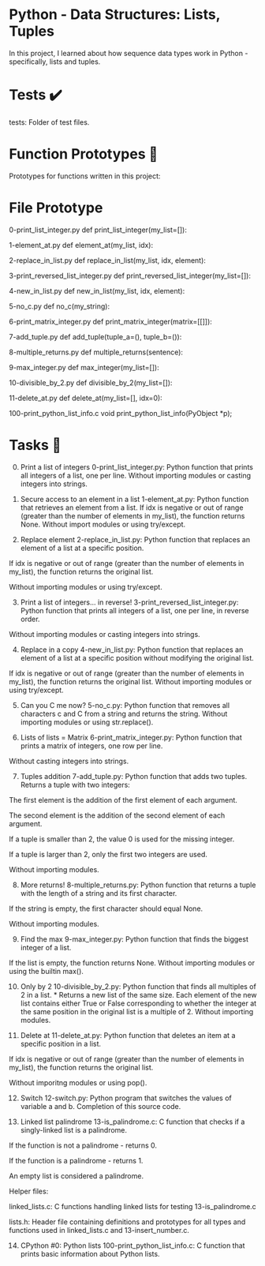 # Python - Data Structures: Lists, Tuples

In this project, I learned about how sequence data types work in Python - specifically, lists and tuples.

# Tests ✔️
tests: Folder of test files.

# Function Prototypes 💾
Prototypes for functions written in this project:

# File	Prototype

0-print_list_integer.py	def print_list_integer(my_list=[]):

1-element_at.py	def element_at(my_list, idx):

2-replace_in_list.py	def replace_in_list(my_list, idx, element):

3-print_reversed_list_integer.py	def print_reversed_list_integer(my_list=[]):

4-new_in_list.py	def new_in_list(my_list, idx, element):

5-no_c.py	def no_c(my_string):

6-print_matrix_integer.py	def print_matrix_integer(matrix=[[]]):

7-add_tuple.py	def add_tuple(tuple_a=(), tuple_b=()):

8-multiple_returns.py	def multiple_returns(sentence):

9-max_integer.py	def max_integer(my_list=[]):

10-divisible_by_2.py	def divisible_by_2(my_list=[]):

11-delete_at.py	def delete_at(my_list=[], idx=0):

100-print_python_list_info.c	void print_python_list_info(PyObject *p);

# Tasks 📃

0. Print a list of integers
0-print_list_integer.py: Python function that prints all integers of a list, one per line.
Without importing modules or casting integers into strings.

1. Secure access to an element in a list
1-element_at.py: Python function that retrieves an element from a list.
If idx is negative or out of range (greater than the number of elements in my_list), the function returns None.
Without import modules or using try/except.

2. Replace element
2-replace_in_list.py: Python function that replaces an element of a list at a specific position.

If idx is negative or out of range (greater than the number of elements in my_list), the function returns the original list.

Without importing modules or using try/except.

3. Print a list of integers... in reverse!
3-print_reversed_list_integer.py: Python function that prints all integers of a list, one per line, in reverse order.

Without importing modules or casting integers into strings.

4. Replace in a copy
4-new_in_list.py: Python function that replaces an element of a list at a specific position without modifying the original list.

If idx is negative or out of range (greater than the number of elements in my_list), the function returns the original list.
Without importing modules or using try/except.

5. Can you C me now?
5-no_c.py: Python function that removes all characters c and C from a string and returns the string.
Without importing modules or using str.replace().

6. Lists of lists = Matrix
6-print_matrix_integer.py: Python function that prints a matrix of integers, one row per line.

Without casting integers into strings.

7. Tuples addition
7-add_tuple.py: Python function that adds two tuples.
Returns a tuple with two integers:

The first element is the addition of the first element of each argument.

The second element is the addition of the second element of each argument.

If a tuple is smaller than 2, the value 0 is used for the missing integer.

If a tuple is larger than 2, only the first two integers are used.

Without importing modules.

8. More returns!
8-multiple_returns.py: Python function that returns a tuple with the length of a string and its first character.

If the string is empty, the first character should equal None.

Without importing modules.

9. Find the max
9-max_integer.py: Python function that finds the biggest integer of a list.

If the list is empty, the function returns None.
Without importing modules or using the builtin max().

10. Only by 2
10-divisible_by_2.py: Python function that finds all multiples of 2 in a list. * Returns a new list of the same size. Each element of the new list contains either True or False corresponding to whether the integer at the same position in the original list is a multiple of 2.
Without importing modules.

11. Delete at
11-delete_at.py: Python function that deletes an item at a specific position in a list.

If idx is negative or out of range (greater than the number of elements in my_list), the function returns the original list.

Without imporitng modules or using pop().

12. Switch
12-switch.py: Python program that switches the values of variable a and b.
Completion of this source code.

13. Linked list palindrome
13-is_palindrome.c: C function that checks if a singly-linked list is a palindrome.

If the function is not a palindrome - returns 0.

If the function is a palindrome - returns 1.

An empty list is considered a palindrome.

Helper files:

linked_lists.c: C functions handling linked lists for testing 13-is_palindrome.c

lists.h: Header file containing definitions and prototypes for all types and functions used in linked_lists.c and 13-insert_number.c.

14. CPython #0: Python lists
100-print_python_list_info.c: C function that prints basic information about Python lists.
